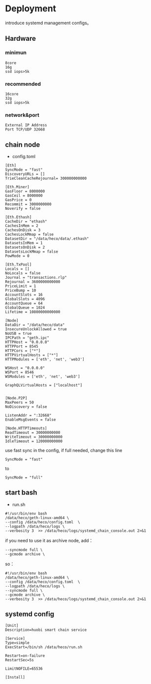 # Deployment

introduce systemd management configs。

## Hardware

### minimun

```
8core
16g
ssd iops>5k
```

### recommended
```
16core
32g
ssd iops>5k
```

### network&port

```
External IP Address
Port TCP/UDP 32668
```

## chain node

* config.toml

```
[Eth]
SyncMode = "fast"
DiscoveryURLs = []
TrieCleanCacheRejournal= 300000000000

[Eth.Miner]
GasFloor = 8000000
GasCeil = 8000000
GasPrice = 0
Recommit = 3000000000
Noverify = false

[Eth.Ethash]
CacheDir = "ethash"
CachesInMem = 2
CachesOnDisk = 3
CachesLockMmap = false
DatasetDir = "/data/heco/data/.ethash"
DatasetsInMem = 1
DatasetsOnDisk = 2
DatasetsLockMmap = false
PowMode = 0

[Eth.TxPool]
Locals = []
NoLocals = false
Journal = "transactions.rlp"
Rejournal = 3600000000000
PriceLimit = 1
PriceBump = 10
AccountSlots = 16
GlobalSlots = 4096
AccountQueue = 64
GlobalQueue = 1024
Lifetime = 10800000000000

[Node]
DataDir = "/data/heco/data"
InsecureUnlockAllowed = true
NoUSB = true
IPCPath = "geth.ipc"
HTTPHost = "0.0.0.0"
HTTPPort = 8545
HTTPCors = ["*"]
HTTPVirtualHosts = ["*"]
HTTPModules = ['eth', 'net', 'web3']

WSHost = "0.0.0.0"
WSPort = 8546
WSModules = ['eth', 'net', 'web3']

GraphQLVirtualHosts = ["localhost"]


[Node.P2P]
MaxPeers = 50
NoDiscovery = false

ListenAddr = ":32668"
EnableMsgEvents = false

[Node.HTTPTimeouts]
ReadTimeout = 30000000000
WriteTimeout = 30000000000
IdleTimeout = 120000000000

```

use fast sync in the config, if full needed, change this line
```
SyncMode = "fast"
```
to
```
SyncMode = "full"
```

## start bash


* run.sh


```
#!/usr/bin/env bash
/data/heco/geth-linux-amd64 \
--config /data/heco/config.toml  \
--logpath /data/heco/logs \
--verbosity 3  >> /data/heco/logs/systemd_chain_console.out 2>&1
```

if you need to use it as archive node, add：

```
--syncmode full \
--gcmode archive \
```

so：

```
#!/usr/bin/env bash
/data/heco/geth-linux-amd64 \
--config /data/heco/config.toml  \
--logpath /data/heco/logs \
--syncmode full \
--gcmode archive \
--verbosity 3  >> /data/heco/logs/systemd_chain_console.out 2>&1
```

## systemd config

```
[Unit]
Description=huobi smart chain service

[Service]
Type=simple
ExecStart=/bin/sh /data/heco/run.sh

Restart=on-failure
RestartSec=5s

LimitNOFILE=65536

[Install]

```